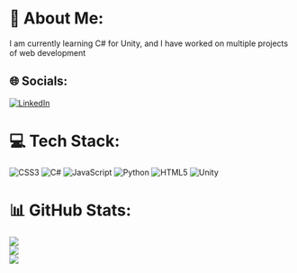 # 💫 About Me:
I am currently learning C# for Unity, and I have worked on multiple projects of web development


## 🌐 Socials:
[![LinkedIn](https://img.shields.io/badge/LinkedIn-%230077B5.svg?logo=linkedin&logoColor=white)](https://linkedin.com/in/shreyansh-gupta-6a39a6322) 

# 💻 Tech Stack:
![CSS3](https://img.shields.io/badge/css3-%231572B6.svg?style=for-the-badge&logo=css3&logoColor=white) ![C#](https://img.shields.io/badge/c%23-%23239120.svg?style=for-the-badge&logo=csharp&logoColor=white) ![JavaScript](https://img.shields.io/badge/javascript-%23323330.svg?style=for-the-badge&logo=javascript&logoColor=%23F7DF1E) ![Python](https://img.shields.io/badge/python-3670A0?style=for-the-badge&logo=python&logoColor=ffdd54) ![HTML5](https://img.shields.io/badge/html5-%23E34F26.svg?style=for-the-badge&logo=html5&logoColor=white) ![Unity](https://img.shields.io/badge/unity-%23000000.svg?style=for-the-badge&logo=unity&logoColor=white)

# 📊 GitHub Stats:
![](https://github-readme-stats.vercel.app/api?username=shreyansh109&theme=dark&hide_border=false&include_all_commits=false&count_private=false)<br/>
![](https://nirzak-streak-stats.vercel.app/?user=shreyansh109&theme=dark&hide_border=false)<br/>
![](https://github-readme-stats.vercel.app/api/top-langs/?username=shreyansh109&theme=dark&hide_border=false&layout=compact)

<!-- Proudly created with GPRM ( https://gprm.itsvg.in ) -->
